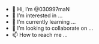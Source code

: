 - 👋 Hi, I’m @030997maN
- 👀 I’m interested in ...
- 🌱 I’m currently learning ...
- 💞️ I’m looking to collaborate on ...
- 📫 How to reach me ...

<!---
030997maN/030997maN is a ✨ special ✨ repository because its `README.md` (this file) appears on your GitHub profile.
You can click the Preview link to take a look at your changes.
--->
